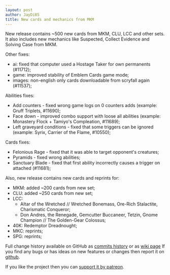 ```yaml
---
layout: post
author: JayDi85
title: New cards and mechanics from MKM
---
```

New release contains ~500 new cards from MKM, CLU, LCC and other sets. 
It also includes new mechanics like Suspected, Collect Evidence and Solving Case from MKM.

Other fixes:
* ai: fixed that computer used a Hostage Taker for own permanents (#11712);
* game: improved stability of Emblem Cards game mode;
* images: non-english only cards downloadable from scryfall again (#11537);

Abilities fixes:
* Add counters - fixed wrong game logs on 0 counters adds (example: Gruff Triplets, #11690);
* Face down - improved combo support with loose all abilities (example: Monastery Flock + Tamiyo's Compleation, #11689);
* Left graveyard conditions - fixed that some triggers can be ignored (example: Syrix, Carrier of the Flame, #10550);

Cards fixes:
* Felonious Rage - fixed that it was able to target opponent's creatures;
* Pyramids - fixed wrong abilities;
* Sanctuary Blade - fixed that first ability incorrectly causes a trigger on attached (#11681);

Also, new release contains new cards and reprints for:
* MKM: added ~200 cards from new set;
* CLU: added ~250 cards from new set;
* LCC:
  * Altar of the Wretched // Wretched Bonemass, Ore-Rich Stalactite, Charismatic Conqueror;
  * Don Andres, the Renegade, Gemcutter Buccaneer, Tetzin, Gnome Champion // The Golden-Gear Colossus;
* 40K: Redemptor Dreadnought;
* MKC: reprints;
* SPG: reprints;

Full change history available on GitHub as [commits history](https://github.com/magefree/mage/commits/) 
or as [wiki page](https://github.com/magefree/mage/wiki/Release-changes)
If you find any bugs or has ideas on new features or changes then report it on [github](https://github.com/magefree/mage/issues).

If you like the project then you can [support it by patreon](https://xmage.today/#donate).